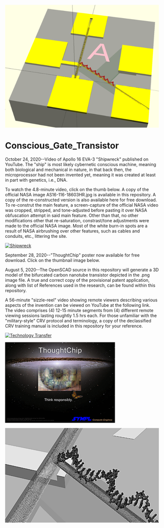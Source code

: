 ![](https://github.com/jerry-D/Conscious_Gate_Transistor/blob/master/Thought_Chip_01.png )

# Conscious_Gate_Transistor
October 24, 2020--Video of Apollo 16 EVA-3 "Shipwreck" published on YouTube.  The "ship" is most likely cybernetic conscious machine, meaning both biological and mechanical in nature, in that back then, the microprocessor had not been invented yet, meaning it was created at least in part with genetics, i.e., DNA.

To watch the 4.8-minute video, click on the thumb below.  A copy of the official NASA image AS16-116-18603HR.jpg is available in this repository.  A copy of the re-constructed version is also available here for free download.  To re-construt the main feature, a screen-capture of the official NASA video was cropped, stripped, and tone-adjusted before pasting it over NASA obfuscation attempt in said main feature.  Other than that, no other modifications other that re-saturation, constrast/tone adjustments were made to the official NASA image.  Most of the white burn-in spots are a result of NASA airbrushing over other features, such as cables and conduits, etc., littering the site.

[![Shipwreck](http://img.youtube.com/vi/4T1C7Qe65VA/0.jpg)](http://www.youtube.com/watch?v=Hdq3M4zQx_o "Apollo 16 EVA-3 Shipwreck")


September 28, 2020--"ThoughtChip" poster now available for free download.  Click on the thumbnail image below.

August 5, 2020--The OpenSCAD source in this repository will generate a 3D model of the bifurcated carbon nanotube transistor depicted in the .png image file.
A true and correct copy of the provisional patent application, along with list of References used in the research, can be found within this repository.

A 56-minute "sizzle-reel" video showing remote viewers describing various aspects of the invention can be viewed on YouTube at the following link.  The video comprises (4) 12-15 minute segments from (4) different remote viewing sessions lasting roughtly 1.5 hrs each.  For those unfamiliar with the "military-style" CRV protocol and terminology, a copy of the declassified CRV training manual is included in this repository for your reference.

[![Technology Transfer](http://img.youtube.com/vi/Hdq3M4zQx_o/0.jpg)](http://www.youtube.com/watch?v=Hdq3M4zQx_o "Conscious Gate Transistor Technology Transfer")

[![ThinkChip](https://github.com/jerry-D/Conscious_Gate_Transistor/blob/master/ThoughtChip_Poster1_thumb.png)](https://github.com/jerry-D/Conscious_Gate_Transistor/blob/master/ThoughtChip_Poster1.pdf)

![](https://github.com/jerry-D/Conscious_Gate_Transistor/blob/master/Conscious_CNT_Transistor_3D.png )

